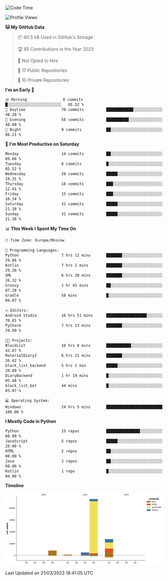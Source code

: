 <!--START_SECTION:waka-->
![Code Time](http://img.shields.io/badge/Code%20Time-64%20hrs%201%20min-blue)

![Profile Views](http://img.shields.io/badge/Profile%20Views-0-blue)

**🐱 My GitHub Data** 

> 📦 80.5 kB Used in GitHub's Storage 
 > 
> 🏆 85 Contributions in the Year 2023
 > 
> 🚫 Not Opted to Hire
 > 
> 📜 17 Public Repositories 
 > 
> 🔑 10 Private Repositories 
 > 
**I'm an Early 🐤** 

```text
🌞 Morning                8 commits           █░░░░░░░░░░░░░░░░░░░░░░░░   05.52 % 
🌆 Daytime                70 commits          ████████████░░░░░░░░░░░░░   48.28 % 
🌃 Evening                58 commits          ██████████░░░░░░░░░░░░░░░   40.00 % 
🌙 Night                  9 commits           ██░░░░░░░░░░░░░░░░░░░░░░░   06.21 % 
```
📅 **I'm Most Productive on Saturday** 

```text
Monday                   14 commits          ██░░░░░░░░░░░░░░░░░░░░░░░   09.66 % 
Tuesday                  8 commits           █░░░░░░░░░░░░░░░░░░░░░░░░   05.52 % 
Wednesday                28 commits          █████░░░░░░░░░░░░░░░░░░░░   19.31 % 
Thursday                 18 commits          ███░░░░░░░░░░░░░░░░░░░░░░   12.41 % 
Friday                   15 commits          ███░░░░░░░░░░░░░░░░░░░░░░   10.34 % 
Saturday                 31 commits          █████░░░░░░░░░░░░░░░░░░░░   21.38 % 
Sunday                   31 commits          █████░░░░░░░░░░░░░░░░░░░░   21.38 % 
```


📊 **This Week I Spent My Time On** 

```text
🕑︎ Time Zone: Europe/Moscow

💬 Programming Languages: 
Python                   7 hrs 11 mins       ███████░░░░░░░░░░░░░░░░░░   29.86 % 
Kotlin                   7 hrs 2 mins        ███████░░░░░░░░░░░░░░░░░░   29.26 % 
XML                      6 hrs 20 mins       ███████░░░░░░░░░░░░░░░░░░   26.32 % 
Groovy                   1 hr 45 mins        ██░░░░░░░░░░░░░░░░░░░░░░░   07.28 % 
Gradle                   58 mins             █░░░░░░░░░░░░░░░░░░░░░░░░   04.07 % 

🔥 Editors: 
Android Studio           16 hrs 51 mins      ██████████████████░░░░░░░   70.01 % 
PyCharm                  7 hrs 13 mins       ███████░░░░░░░░░░░░░░░░░░   29.99 % 

🐱‍💻 Projects: 
BlackList                10 hrs 8 mins       ███████████░░░░░░░░░░░░░░   42.07 % 
MaterialDiary2           6 hrs 21 mins       ███████░░░░░░░░░░░░░░░░░░   26.42 % 
black_list_backend       5 hrs 1 min         █████░░░░░░░░░░░░░░░░░░░░   20.89 % 
DiaryBackend             1 hr 19 mins        █░░░░░░░░░░░░░░░░░░░░░░░░   05.48 % 
black_list_bot           44 mins             █░░░░░░░░░░░░░░░░░░░░░░░░   03.07 % 

💻 Operating System: 
Windows                  24 hrs 5 mins       █████████████████████████   100.00 % 
```

**I Mostly Code in Python** 

```text
Python                   15 repos            ███████████████░░░░░░░░░░   60.00 % 
JavaScript               5 repos             █████░░░░░░░░░░░░░░░░░░░░   20.00 % 
HTML                     2 repos             ██░░░░░░░░░░░░░░░░░░░░░░░   08.00 % 
Java                     2 repos             ██░░░░░░░░░░░░░░░░░░░░░░░   08.00 % 
Kotlin                   1 repo              █░░░░░░░░░░░░░░░░░░░░░░░░   04.00 % 
```



**Timeline**

![Lines of Code chart](https://raw.githubusercontent.com/Adlemex/Adlemex/main/assets/bar_graph.png)


 Last Updated on 21/03/2023 18:41:05 UTC
<!--END_SECTION:waka-->
